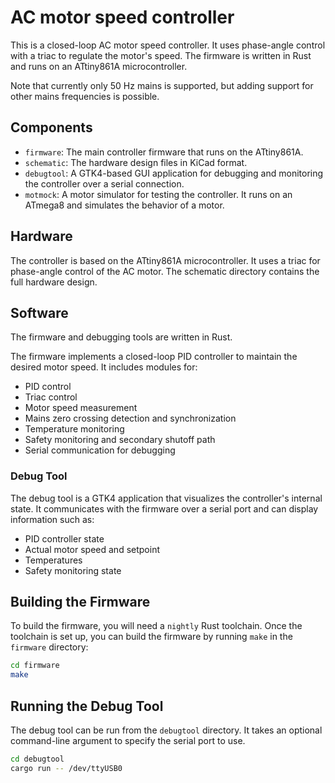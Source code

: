 # AC motor speed controller

This is a closed-loop AC motor speed controller.
It uses phase-angle control with a triac to regulate the motor's speed.
The firmware is written in Rust and runs on an ATtiny861A microcontroller.

Note that currently only 50 Hz mains is supported, but adding support for other mains frequencies is possible.

## Components

- `firmware`: The main controller firmware that runs on the ATtiny861A.
- `schematic`: The hardware design files in KiCad format.
- `debugtool`: A GTK4-based GUI application for debugging and monitoring the controller over a serial connection.
- `motmock`: A motor simulator for testing the controller. It runs on an ATmega8 and simulates the behavior of a motor.

## Hardware

The controller is based on the ATtiny861A microcontroller.
It uses a triac for phase-angle control of the AC motor.
The schematic directory contains the full hardware design.

## Software

The firmware and debugging tools are written in Rust.

The firmware implements a closed-loop PID controller to maintain the desired motor speed. It includes modules for:

- PID control
- Triac control
- Motor speed measurement
- Mains zero crossing detection and synchronization
- Temperature monitoring
- Safety monitoring and secondary shutoff path
- Serial communication for debugging

### Debug Tool

The debug tool is a GTK4 application that visualizes the controller's internal state.
It communicates with the firmware over a serial port and can display information such as:

- PID controller state
- Actual motor speed and setpoint
- Temperatures
- Safety monitoring state

## Building the Firmware

To build the firmware, you will need a `nightly` Rust toolchain.
Once the toolchain is set up, you can build the firmware by running `make` in the `firmware` directory:

```sh
cd firmware
make
```

## Running the Debug Tool

The debug tool can be run from the `debugtool` directory.
It takes an optional command-line argument to specify the serial port to use.

```sh
cd debugtool
cargo run -- /dev/ttyUSB0
```
